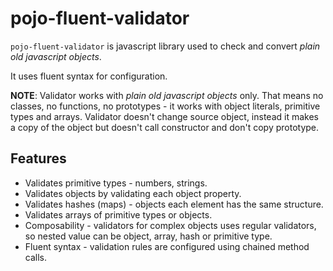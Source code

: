 # pojo-fluent-validator

`pojo-fluent-validator` is javascript library used to check and convert _plain old javascript objects_.

It uses fluent syntax for configuration. 

__NOTE__: Validator works with *plain old javascript objects* only. That means no classes, no functions, no prototypes - it works with object literals, primitive types and arrays. 
Validator doesn't change source object, instead it makes a copy of the object but doesn't call constructor and don't copy prototype. 

## Features

* Validates primitive types - numbers, strings. 
* Validates objects by validating each object property.
* Validates hashes (maps) - objects each element has the same structure.
* Validates arrays of primitive types or objects.
* Composability - validators for complex objects uses regular validators, so nested value can be object, array, hash or primitive type.
* Fluent syntax - validation rules are configured using chained method calls.
